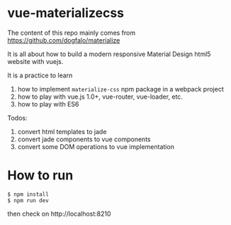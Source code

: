 vue-materializecss
===

The content of this repo mainly comes from https://github.com/dogfalo/materialize

It is all about how to build a modern responsive Material Design html5 website with vuejs.

It is a practice to learn

1. how to implement `materialize-css` npm package in a webpack project
2. how to play with vue.js 1.0+, vue-router, vue-loader, etc.
3. how to play with ES6

Todos:

1. convert html templates to jade
2. convert jade components to vue components
3. convert some DOM operations to vue implementation


# How to run
```
$ npm install
$ npm run dev
```

then check on http://localhost:8210
